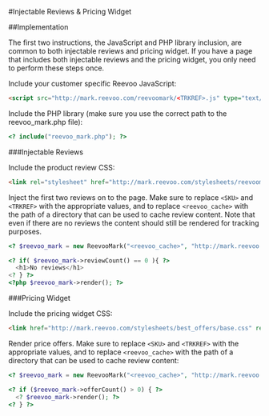 #Injectable Reviews & Pricing Widget

##Implementation

The first two instructions, the JavaScript and PHP library inclusion, are common to both injectable reviews and pricing widget. If you have a page that includes both injectable reviews and the pricing widget, you only need to perform these steps once.

Include your customer specific Reevoo JavaScript:

``` html
<script src="http://mark.reevoo.com/reevoomark/<TRKREF>.js" type="text/javascript"></script>
```

Include the PHP library (make sure you use the correct path to the reevoo_mark.php file):

``` php
<? include("reevoo_mark.php"); ?>
```

###Injectable Reviews

Include the product review CSS:

``` html
<link rel="stylesheet" href="http://mark.reevoo.com/stylesheets/reevoomark/reevoo_reviews.css" type="text/css" />
```

Inject the first two reviews on to the page. Make sure to replace `<SKU>` and `<TRKREF>` with the appropriate values, and to replace `<reevoo_cache>` with the path of a directory that can be used to cache review content. Note that even if there are no reviews the content should still be rendered for tracking purposes.

``` php
<? $reevoo_mark = new ReevooMark("<reevoo_cache>", "http://mark.reevoo.com/reevoomark/first_two_reviews.html", "<TRKREF>", "<SKU>") ?>

<? if( $reevoo_mark->reviewCount() == 0 ){ ?>
  <h1>No reviews</h1>
<? } ?>
<?php $reevoo_mark->render(); ?>
```

###Pricing Widget

Include the pricing widget CSS:

``` html
<link href="http://mark.reevoo.com/stylesheets/best_offers/base.css" rel="stylesheet" />
```

Render price offers. Make sure to replace `<SKU>` and `<TRKREF>` with the appropriate values, and to replace `<reevoo_cache>` with the path of a directory that can be used to cache review content:

``` php
<? $reevoo_mark = new ReevooMark("<reevoo_cache>", "http://mark.reevoo.com/widgets/offers", "<TRKREF>", "<SKU>") ?>

<? if ($reevoo_mark->offerCount() > 0) { ?>
  <? $reevoo_mark->render(); ?>
<? } ?>
```
